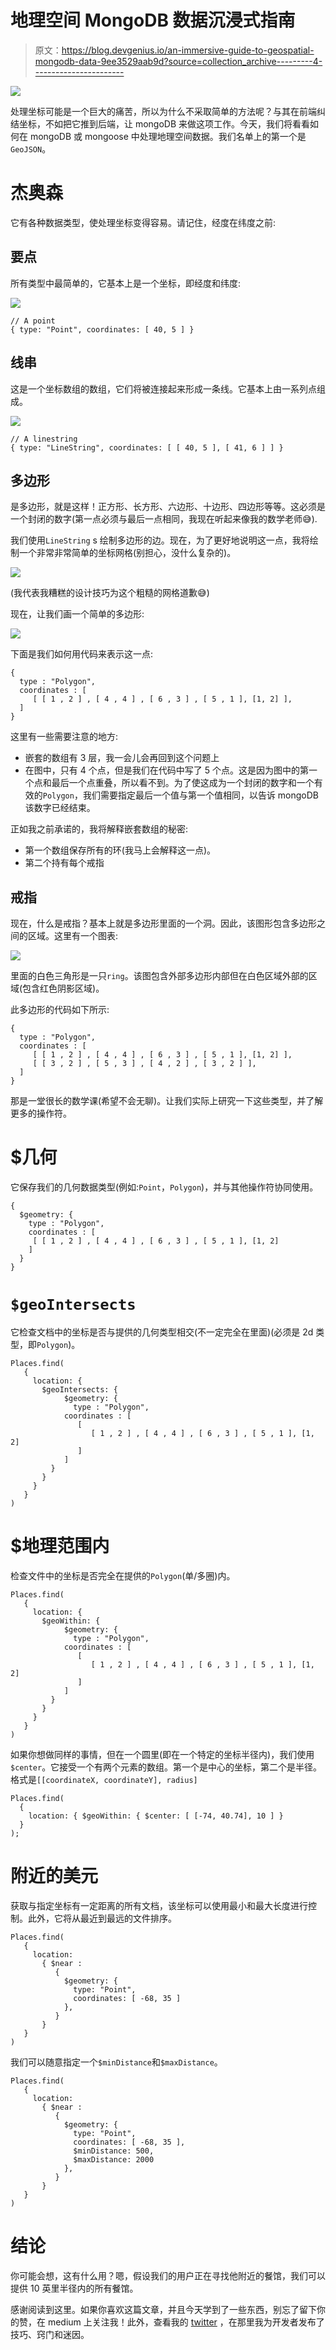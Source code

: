 # 地理空间 MongoDB 数据沉浸式指南

> 原文：<https://blog.devgenius.io/an-immersive-guide-to-geospatial-mongodb-data-9ee3529aab9d?source=collection_archive---------4----------------------->

![](img/df9e30587ed2444f13031721db1d4731.png)

处理坐标可能是一个巨大的痛苦，所以为什么不采取简单的方法呢？与其在前端纠结坐标，不如把它推到后端，让 mongoDB 来做这项工作。今天，我们将看看如何在 mongoDB 或 mongoose 中处理地理空间数据。我们名单上的第一个是`GeoJSON`。

# 杰奥森

它有各种数据类型，使处理坐标变得容易。请记住，经度在纬度之前:

## 要点

所有类型中最简单的，它基本上是一个坐标，即经度和纬度:

![](img/91f0daa9d2f38de39d7b0d508049b1cd.png)

```
// A point
{ type: "Point", coordinates: [ 40, 5 ] }
```

## 线串

这是一个坐标数组的数组，它们将被连接起来形成一条线。它基本上由一系列点组成。

![](img/01322a688ce9781404edf59907165e65.png)

```
// A linestring
{ type: "LineString", coordinates: [ [ 40, 5 ], [ 41, 6 ] ] }
```

## 多边形

是多边形，就是这样！正方形、长方形、六边形、十边形、四边形等等。这必须是一个封闭的数字(第一点必须与最后一点相同，我现在听起来像我的数学老师😅).

我们使用`LineString` s 绘制多边形的边。现在，为了更好地说明这一点，我将绘制一个非常非常简单的坐标网格(别担心，没什么复杂的)。

![](img/88bde45bbc16399e93f4a8e430c8377b.png)

(我代表我糟糕的设计技巧为这个粗糙的网格道歉😅)

现在，让我们画一个简单的多边形:

![](img/a4bc2ff4ccd1367386e4de0d307a86a2.png)

下面是我们如何用代码来表示这一点:

```
{
  type : "Polygon",
  coordinates : [
     [ [ 1 , 2 ] , [ 4 , 4 ] , [ 6 , 3 ] , [ 5 , 1 ], [1, 2] ],
  ]
}
```

这里有一些需要注意的地方:

*   嵌套的数组有 3 层，我一会儿会再回到这个问题上
*   在图中，只有 4 个点，但是我们在代码中写了 5 个点。这是因为图中的第一个点和最后一个点重叠，所以看不到。为了使这成为一个封闭的数字和一个有效的`Polygon`，我们需要指定最后一个值与第一个值相同，以告诉 mongoDB 该数字已经结束。

正如我之前承诺的，我将解释嵌套数组的秘密:

*   第一个数组保存所有的环(我马上会解释这一点)。
*   第二个持有每个戒指

## 戒指

现在，什么是戒指？基本上就是多边形里面的一个洞。因此，该图形包含多边形之间的区域。这里有一个图表:

![](img/15f5556cf78fc25cacae0a48f1df2bb1.png)

里面的白色三角形是一只`ring`。该图包含外部多边形内部但在白色区域外部的区域(包含红色阴影区域)。

此多边形的代码如下所示:

```
{
  type : "Polygon",
  coordinates : [
     [ [ 1 , 2 ] , [ 4 , 4 ] , [ 6 , 3 ] , [ 5 , 1 ], [1, 2] ],
     [ [ 3 , 2 ] , [ 5 , 3 ] , [ 4 , 2 ] , [ 3 , 2 ] ],
  ]
}
```

那是一堂很长的数学课(希望不会无聊)。让我们实际上研究一下这些类型，并了解更多的操作符。

# $几何

它保存我们的几何数据类型(例如:`Point`，`Polygon`)，并与其他操作符协同使用。

```
{
  $geometry: {
    type : "Polygon",
    coordinates : [
     [ [ 1 , 2 ] , [ 4 , 4 ] , [ 6 , 3 ] , [ 5 , 1 ], [1, 2] 
    ]
  }
}
```

# `$geoIntersects`

它检查文档中的坐标是否与提供的几何类型相交(不一定完全在里面)(必须是 2d 类型，即`Polygon`)。

```
Places.find(
   {
     location: {
       $geoIntersects: {
            $geometry: {
              type : "Polygon",
            coordinates : [
               [ 
                  [ 1 , 2 ] , [ 4 , 4 ] , [ 6 , 3 ] , [ 5 , 1 ], [1, 2] 
               ]
            ]
         }
       }
     }
   }
)
```

# $地理范围内

检查文件中的坐标是否完全在提供的`Polygon`(单/多圈)内。

```
Places.find(
   {
     location: {
       $geoWithin: {
            $geometry: {
              type : "Polygon",
            coordinates : [
               [ 
                  [ 1 , 2 ] , [ 4 , 4 ] , [ 6 , 3 ] , [ 5 , 1 ], [1, 2] 
               ]
            ]
         }
       }
     }
   }
)
```

如果你想做同样的事情，但在一个圆里(即在一个特定的坐标半径内)，我们使用`$center`。它接受一个有两个元素的数组。第一个是中心的坐标，第二个是半径。格式是`[[coordinateX, coordinateY], radius]`

```
Places.find(
  {
    location: { $geoWithin: { $center: [ [-74, 40.74], 10 ] }  
  }
);
```

# 附近的美元

获取与指定坐标有一定距离的所有文档，该坐标可以使用最小和最大长度进行控制。此外，它将从最近到最远的文件排序。

```
Places.find(
   {
     location:
       { $near :
          {
            $geometry: {
              type: "Point",
              coordinates: [ -68, 35 ] 
            },
          }
       }
   }
)
```

我们可以随意指定一个`$minDistance`和`$maxDistance`。

```
Places.find(
   {
     location:
       { $near :
          {
            $geometry: {
              type: "Point",
              coordinates: [ -68, 35 ],
              $minDistance: 500,
              $maxDistance: 2000
            },
          }
       }
   }
)
```

# 结论

你可能会想，这有什么用？嗯，假设我们的用户正在寻找他附近的餐馆，我们可以提供 10 英里半径内的所有餐馆。

感谢阅读到这里。如果你喜欢这篇文章，并且今天学到了一些东西，别忘了留下你的赞，在 medium 上关注我！此外，查看我的 [twitter](https://twitter.com/akashshyam11) ，在那里我为开发者发布了技巧、窍门和迷因。